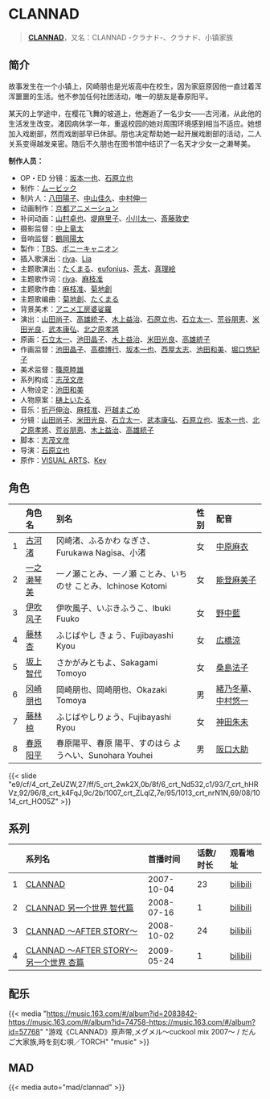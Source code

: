 # CLANNAD


> <u>**[CLANNAD](https://bgm.tv/subject/51)**</u>，又名：CLANNAD -クラナド-、クラナド、小镇家族

## 简介

故事发生在一个小镇上，冈崎朋也是光坂高中在校生，因为家庭原因他一直过着浑浑噩噩的生活。他不参加任何社团活动，唯一的朋友是春原阳平。

某天的上学途中，在樱花飞舞的坡道上，他邂逅了一名少女——古河渚，从此他的生活发生改变。渚因病休学一年，重返校园的她对周围环境感到相当不适应。她想加入戏剧部，然而戏剧部早已休部。朋也决定帮助她一起开展戏剧部的活动，二人关系变得越发亲密。随后不久朋也在图书馆中结识了一名天才少女一之濑琴美。

**制作人员：**
- OP・ED 分镜：[坂本一也](https://bgm.tv/person/3419)、[石原立也](https://bgm.tv/person/1913)
- 制作：[ムービック](https://bgm.tv/person/310)
- 制片人：[八田陽子](https://bgm.tv/person/2229)、[中山佳久](https://bgm.tv/person/3690)、[中村伸一](https://bgm.tv/person/12408)
- 动画制作：[京都アニメーション](https://bgm.tv/person/2481)
- 补间动画：[山村卓也](https://bgm.tv/person/15808)、[堤麻里子](https://bgm.tv/person/40865)、[小川太一](https://bgm.tv/person/12657)、[斎藤敦史](https://bgm.tv/person/12631)
- 摄影监督：[中上竜太](https://bgm.tv/person/2480)
- 音响监督：[鶴岡陽太](https://bgm.tv/person/29)
- 製作：[TBS](https://bgm.tv/person/27)、[ポニーキャニオン](https://bgm.tv/person/64)
- 插入歌演出：[riya](https://bgm.tv/person/5870)、[Lia](https://bgm.tv/person/5773)
- 主题歌演出：[たくまる](https://bgm.tv/person/5909)、[eufonius](https://bgm.tv/person/7501)、[茶太](https://bgm.tv/person/5731)、[真理絵](https://bgm.tv/person/6310)
- 主题歌作词：[riya](https://bgm.tv/person/5870)、[麻枝准](https://bgm.tv/person/1916)
- 主题歌作曲：[麻枝准](https://bgm.tv/person/1916)、[菊地創](https://bgm.tv/person/6721)
- 主题歌编曲：[菊地創](https://bgm.tv/person/6721)、[たくまる](https://bgm.tv/person/5909)
- 背景美术：[アニメ工房婆娑羅](https://bgm.tv/person/35237)
- 演出：[山田尚子](https://bgm.tv/person/3687)、[高雄統子](https://bgm.tv/person/5828)、[木上益治](https://bgm.tv/person/2227)、[石原立也](https://bgm.tv/person/1913)、[石立太一](https://bgm.tv/person/11258)、[荒谷朋恵](https://bgm.tv/person/1917)、[米田光良](https://bgm.tv/person/12690)、[武本康弘](https://bgm.tv/person/669)、[北之原孝將](https://bgm.tv/person/12660)
- 原画：[石立太一](https://bgm.tv/person/11258)、[池田晶子](https://bgm.tv/person/2032)、[木上益治](https://bgm.tv/person/2227)、[米田光良](https://bgm.tv/person/12690)、[高雄統子](https://bgm.tv/person/5828)
- 作画监督：[池田晶子](https://bgm.tv/person/2032)、[高橋博行](https://bgm.tv/person/3414)、[坂本一也](https://bgm.tv/person/3419)、[西屋太志](https://bgm.tv/person/3416)、[池田和美](https://bgm.tv/person/3173)、[堀口悠紀子](https://bgm.tv/person/3288)
- 美术监督：[篠原睦雄](https://bgm.tv/person/23748)
- 系列构成：[志茂文彦](https://bgm.tv/person/63)
- 人物设定：[池田和美](https://bgm.tv/person/3173)
- 人物原案：[樋上いたる](https://bgm.tv/person/2402)
- 音乐：[折戸伸治](https://bgm.tv/person/1915)、[麻枝准](https://bgm.tv/person/1916)、[戸越まごめ](https://bgm.tv/person/1914)
- 分镜：[山田尚子](https://bgm.tv/person/3687)、[米田光良](https://bgm.tv/person/12690)、[石立太一](https://bgm.tv/person/11258)、[武本康弘](https://bgm.tv/person/669)、[石原立也](https://bgm.tv/person/1913)、[坂本一也](https://bgm.tv/person/3419)、[北之原孝將](https://bgm.tv/person/12660)、[荒谷朋恵](https://bgm.tv/person/1917)、[木上益治](https://bgm.tv/person/2227)、[高雄統子](https://bgm.tv/person/5828)
- 脚本：[志茂文彦](https://bgm.tv/person/63)
- 导演：[石原立也](https://bgm.tv/person/1913)
- 原作：[VISUAL ARTS](https://bgm.tv/person/2401)、[Key](https://bgm.tv/person/47)

## 角色

|     |   角色名   |   别名  | 性别 |  配音  |
|:--- |:------  |:----      |:---  |:--   |
| 1 | [古河渚](https://bgm.tv/character/4) | 冈崎渚、ふるかわ なぎさ、Furukawa Nagisa、小渚 | 女 | [中原麻衣](https://bgm.tv/person/4145) |
| 2 | [一之濑琴美](https://bgm.tv/character/5) | 一ノ瀬ことみ、一ノ瀬 ことみ、いちのせ ことみ、Ichinose Kotomi | 女 | [能登麻美子](https://bgm.tv/person/3827) |
| 3 | [伊吹风子](https://bgm.tv/character/6) | 伊吹風子、いぶきふうこ、Ibuki Fuuko | 女 | [野中藍](https://bgm.tv/person/4371) |
| 4 | [藤林杏](https://bgm.tv/character/7) | ふじばやし きょう、Fujibayashi Kyou | 女 | [広橋涼](https://bgm.tv/person/4165) |
| 5 | [坂上智代](https://bgm.tv/character/8) | さかがみともよ、Sakagami Tomoyo | 女 | [桑島法子](https://bgm.tv/person/3867) |
| 6 | [冈崎朋也](https://bgm.tv/character/1007) | 岡崎朋也、岡崎朋也、Okazaki Tomoya | 男 | [緒乃冬華](https://bgm.tv/person/4495)、[中村悠一](https://bgm.tv/person/4724) |
| 7 | [藤林椋](https://bgm.tv/character/1013) | ふじばやしりょう、Fujibayashi Ryou | 女 | [神田朱未](https://bgm.tv/person/4278) |
| 8 | [春原阳平](https://bgm.tv/character/1014) | 春原陽平、春原 陽平、すのはら ようへい、Sunohara Youhei | 男 | [阪口大助](https://bgm.tv/person/4231) |

{{< slide "e9/cf/4_crt_ZeUZW,27/ff/5_crt_2wk2X,0b/8f/6_crt_Nd532,c1/93/7_crt_hHRVz,92/96/8_crt_k4FqJ,9c/2b/1007_crt_ZLqlZ,7e/95/1013_crt_nrN1N,69/08/1014_crt_HO05Z" >}}

## 系列

|     |   系列名   |   首播时间  | 话数/时长  | 观看地址                                                       |
|:---  |:------    |:----      |:---       |:-----------------------------------------------------------|
| 1 |[CLANNAD](https://bgm.tv/subject/51)| 2007-10-04 | 23 | [bilibili](https://www.bilibili.com/bangumi/play/ep34489)  |
| 2 |[CLANNAD 另一个世界 智代篇](https://bgm.tv/subject/37873)| 2008-07-16 | 1 | [bilibili](https://www.bilibili.com/bangumi/play/ss2655)                                               |
| 3 |[CLANNAD ～AFTER STORY～](https://bgm.tv/subject/876)| 2008-10-02 | 24 | [bilibili](https://www.bilibili.com/bangumi/play/ss1178)                                          |
| 4 |[CLANNAD ～AFTER STORY～另一个世界 杏篇](https://bgm.tv/subject/37874)| 2009-05-24 | 1 | [bilibili](https://www.bilibili.com/bangumi/play/ss1180)                                          |

## 配乐

{{< media "https://music.163.com/#/album?id=2083842-https://music.163.com/#/album?id=74758-https://music.163.com/#/album?id=57768" 
"游戏《CLANNAD》原声带,メグメル〜cuckool mix 2007〜 / だんご大家族,時を刻む唄／TORCH"
"music" >}}
## MAD

{{< media  auto="mad/clannad"  >}}




